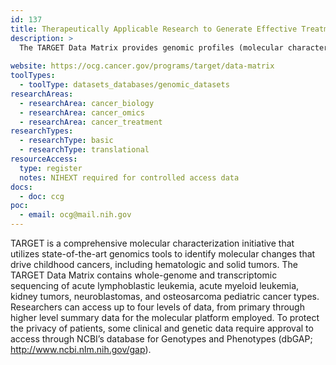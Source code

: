 ```yaml
---
id: 137
title: Therapeutically Applicable Research to Generate Effective Treatments (TARGET) Data Matrix
description: >
  The TARGET Data Matrix provides genomic profiles (molecular characterization and sequence data) and clinical data for pediatric cancers.
  
website: https://ocg.cancer.gov/programs/target/data-matrix
toolTypes:
  - toolType: datasets_databases/genomic_datasets
researchAreas:
  - researchArea: cancer_biology
  - researchArea: cancer_omics
  - researchArea: cancer_treatment
researchTypes:
  - researchType: basic
  - researchType: translational
resourceAccess:
  type: register
  notes: NIHEXT required for controlled access data
docs:
  - doc: ccg
poc:
  - email: ocg@mail.nih.gov
---
```

TARGET is a comprehensive molecular characterization initiative that utilizes state-of-the-art genomics tools to identify molecular changes that drive childhood cancers, including hematologic and solid tumors. The TARGET Data Matrix contains whole-genome and transcriptomic sequencing of acute lymphoblastic leukemia, acute myeloid leukemia, kidney tumors, neuroblastomas, and osteosarcoma pediatric cancer types. Researchers can access up to four levels of data, from primary through higher level summary data for the molecular platform employed. To protect the privacy of patients, some clinical and genetic data require approval to access through NCBI’s database for Genotypes and Phenotypes (dbGAP; <http://www.ncbi.nlm.nih.gov/gap>).
